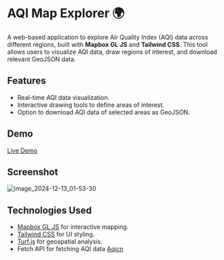 # AQI Map Explorer 🌍

A web-based application to explore Air Quality Index (AQI) data across different regions, built with **Mapbox GL JS** and **Tailwind CSS**. This tool allows users to visualize AQI data, draw regions of interest, and download relevant GeoJSON data.

## Features
- Real-time AQI data visualization.
- Interactive drawing tools to define areas of interest.
- Option to download AQI data of selected areas as GeoJSON.

## Demo
[Live Demo](https://mohammadvahidi.com/Aqi)

## Screenshot
![image_2024-12-13_01-53-30](https://github.com/user-attachments/assets/b0c1d741-2ea3-4a2e-8a7e-83e207ab5da8)

## Technologies Used
- [Mapbox GL JS](https://docs.mapbox.com/mapbox-gl-js/) for interactive mapping.
- [Tailwind CSS](https://tailwindcss.com/) for UI styling.
- [Turf.js](https://turfjs.org/) for geospatial analysis.
- Fetch API for fetching AQI data [Aqicn](https://aqicn.org/)
